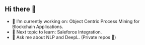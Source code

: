 ## Hi there 👋

- 🔭 I’m currently working on: Object Centric Process Mining for Blockchain Applications.
- 🌱 Next topic to learn: Saleforce Integration.
- 💬 Ask me about NLP and DeepL. (Private repos 👀)
<!--
**trianniandrea/trianniandrea** is a ✨ _special_ ✨ repository because its `README.md` (this file) appears on your GitHub profile.

Here are some ideas to get you started:


- 🌱 I’m currently learning ...
- 👯 I’m looking to collaborate on ...
- 🤔 I’m looking for help with ...
- 💬 Ask me about ...
- 📫 How to reach me: ...
- 😄 Pronouns: ...
- ⚡ Fun fact: ...
-->

